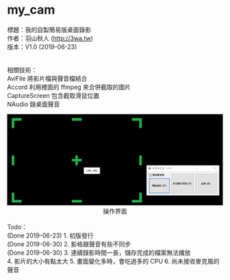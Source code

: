 # my_cam
標題：我的自製簡易版桌面錄影<br>
作者：羽山秋人 (http://3wa.tw)<br>
版本：V1.0 (2019-06-23)<br>
<br>
<br>
相關技術：<br>
AviFile 將影片檔與聲音檔結合<br>
Accord 利用裡面的 ffmpeg 來合併截取的圖片<br>
CaptureScreen 包含截取滑鼠位置<br>
NAudio 錄桌面聲音<br>
<center>
  <img src="screenshot/screenshot1.png">
  <br>
  操作界面
</center>
<br>
Todo：<br>
  (Done 2019-06-23) 1. 初版發行<br>
  (Done 2019-06-30) 2. 影格跟聲音有些不同步<br>
  (Done 2019-06-30) 3. 連續錄影時間一長，儲存完成的檔案無法播放<br>
  4. 影片的大小有點太大
  5. 畫面變化多時，會吃過多的 CPU
  6. 尚未接收麥克風的聲音

